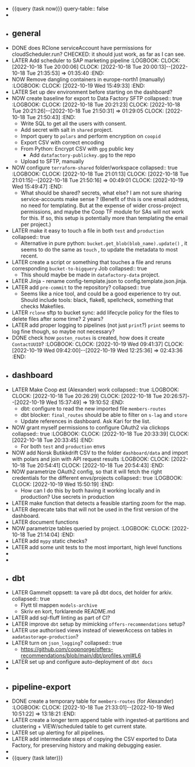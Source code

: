 - {{query (task now)}}
  query-table:: false
-
- ## general
- DONE  does RClone serviceAccount have permissions for cloudScheduler.run? CHECKED: it should just work, as far as I can see.
- LATER Add scheduler to SAP marketing pipeline
  :LOGBOOK:
  CLOCK: [2022-10-18 Tue 20:00:06]
  CLOCK: [2022-10-18 Tue 20:00:13]--[2022-10-18 Tue 21:35:53] =>  01:35:40
  :END:
- NOW Remove dangling containers in europe-north1 (manually)
  :LOGBOOK:
  CLOCK: [2022-10-19 Wed 15:49:33]
  :END:
- LATER Set up dev environment before starting on the dashboard?
- NOW create baseline for export to Data Factory SFTP
  collapsed:: true
  :LOGBOOK:
  CLOCK: [2022-10-18 Tue 20:21:23]
  CLOCK: [2022-10-18 Tue 20:21:26]--[2022-10-18 Tue 21:50:31] =>  01:29:05
  CLOCK: [2022-10-18 Tue 21:50:43]
  :END:
	- Write SQL to get all the users with consent.
	- Add secret with salt in `shared` project.
	- Import query to `polars` and perform encryption on `coopid`
	- Export CSV with correct encoding
	- From Python: Encrypt CSV with `gpg` public key
		- Add `datafactory-publickey.gpg` to the repo
	- Upload to SFTP, manually
- NOW configure `terraform-shared` folder/workspace
  collapsed:: true
  :LOGBOOK:
  CLOCK: [2022-10-18 Tue 21:01:13]
  CLOCK: [2022-10-18 Tue 21:01:15]--[2022-10-18 Tue 21:50:16] =>  00:49:01
  CLOCK: [2022-10-19 Wed 15:49:47]
  :END:
	- What should be shared? secrets, what else? I am not sure sharing service-accounts make sense ? (Benefit of this is one email address, no need for templating. But at the expense of wider cross-project permissions, and maybe the Coop TF module for SAs will not work for this. If so, this setup is potentially more than templating the email per project.)
- LATER make it easy to touch a file in both `test` and `production`
  collapsed:: true
	- Alternative in pure python: `bucket.get_blob(blob_name).update()` , it seems to do the same as `touch` , to update the metadata to most recent.
- LATER create a script or something that touches a file and reruns corresponding `bucket-to-bigquery` Job
  collapsed:: true
	- This should maybe be made in `datafactory-data` project.
- LATER Jinja - rename config-template.json to config.template.json.jinja.
- LATER add `pre-commit` to the repository?
  collapsed:: true
	- Seems like a nice tool, and could be a good experience to try out. Should include tools: black, flake8, spellcheck, something that checks Makefiles.
- LATER `rclone` sftp to bucket sync: add lifecycle policy for the files to delete files after some time? 2 years?
- LATER add proper logging to pipelines (not just `print`?) `print` seems to log fine though, so maybe not necessary?
- DONE check how `posten_routes` is created, how does it create `ContactUUID`?
  :LOGBOOK:
  CLOCK: [2022-10-19 Wed 09:41:37]
  CLOCK: [2022-10-19 Wed 09:42:00]--[2022-10-19 Wed 12:25:36] =>  02:43:36
  :END:
- ## dashboard
- LATER Make Coop øst (Alexander) work
  collapsed:: true
  :LOGBOOK:
  CLOCK: [2022-10-18 Tue 20:26:29]
  CLOCK: [2022-10-18 Tue 20:26:57]--[2022-10-19 Wed 15:37:49] =>  19:10:52
  :END:
	- dbt: configure to read the new imported file `members-routes`
	- dbt blocker: `final_routes` should be able to filter on `s-lag` and `store`
	- Update references in dashboard. Ask Kari for the list.
- NOW grant myself permissions to configure OAuth2 via clickops
  collapsed:: true
  :LOGBOOK:
  CLOCK: [2022-10-18 Tue 20:33:39]
  CLOCK: [2022-10-18 Tue 20:33:45]
  :END:
	- For both `test` and `production` envs
- NOW add Norsk Butikkdrift CSV to the folder `dashboard/data` and import with polars and join with API request results
  :LOGBOOK:
  CLOCK: [2022-10-18 Tue 20:54:41]
  CLOCK: [2022-10-18 Tue 20:54:43]
  :END:
- NOW parametrize OAuth2 config, so that it will fetch the right credentials for the different envs/projects
  collapsed:: true
  :LOGBOOK:
  CLOCK: [2022-10-19 Wed 15:50:19]
  :END:
	- How can I do this by both having it working locally and in production? Use secrets in production
- LATER make function that detects a feasible starting zoom for the map.
- LATER deprecate tabs that will not be used in the first version of the dashboard.
- LATER document functions
- NOW parametrize tables queried by project.
  :LOGBOOK:
  CLOCK: [2022-10-18 Tue 21:14:04]
  :END:
- LATER add `mypy` static checks?
- LATER add some unit tests to the most important, high level functions
-
-
- ## dbt
- LATER Gammelt oppsett: ta vare på dbt docs, det holder for arkiv.
  collapsed:: true
	- Flytt til mappen `models-archive`
	- Skriv en kort, forklarende README.md
- LATER add sql-fluff linting as part of CI?
- LATER improve `dbt` setup by mimicking `offers-recommendations` setup?
- LATER use authorised views instead of viewerAccess on tables in `aadatastorage-production`?
- LATER turn on `json_logging`?
  collapsed:: true
	- https://github.com/coopnorge/offers-recommendations/blob/main/dbt/profiles.yml#L6
- LATER set up and configure auto-deployment of `dbt docs`
-
- ## pipeline-export
- DONE create a temporary table for `members-routes` (for Alexander)
  :LOGBOOK:
  CLOCK: [2022-10-18 Tue 21:33:01]--[2022-10-19 Wed 10:51:22] =>  13:18:21
  :END:
- LATER create a longer term append table with ingested-at partitions and clustering + VIEW/scheduled table to get current state.
- LATER set up alerting for all pipelines.
- LATER add intermediate steps of copying the CSV exported to Data Factory, for preserving history and making debugging easier.
-
- {{query (task later)}}